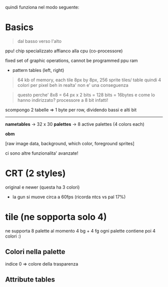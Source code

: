 quindi funziona nel modo seguente:

# Basics
> dal basso verso l'alto

ppu!
chip specializzato affianco alla cpu (co-processore)

fixed set of graphic operations, cannot be programmed
ppu ram

- pattern tables (left, right)
> 64 kb of memory, each tile 8px by 8px, 256 sprite tiles/ table
> quindi 4 colori per pixel beh in realta' non e' una conseguenza

> questo perche'
8x8 = 64 px x 2 bits = 128 bits = 16bytes
e come lo hanno indirizzato? processore a 8 bit infatti!

scompongo 2 tabelle => 1 byte per row, dividendo bassi e alti bit


-----------------------

**nametables** -> 32 x 30
**palettes** -> 8 active palettes (4 colors each)

**obm**

[raw image data, background, which color, foreground sprites]

ci sono altre funzionalita' avanzate!

# CRT (2 styles)
original e newer (questa ha 3 colori)

- la gun si muove circa a 60fps (ricorda ntcs vs pal 17%)

# tile (ne sopporta solo 4)
ne supporta 8 palette al momento 4 bg + 4 fg
ogni palette contiene poi 4 colori :)

## Colori nella palette
indice 0 => colore della trasparenza

## Attribute tables
